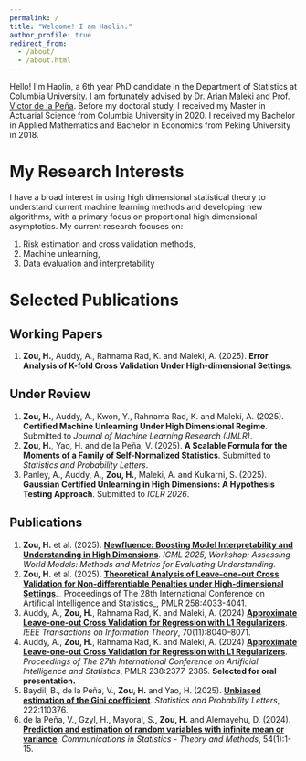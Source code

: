 ```yaml
---
permalink: /
title: "Welcome! I am Haolin."
author_profile: true
redirect_from: 
  - /about/
  - /about.html
---
```


Hello! I'm Haolin, a 6th year PhD candidate in the Department of Statistics at Columbia University. I am fortunately advised by Dr. [Arian Maleki](https://sites.google.com/site/malekiarian/?authuser=1) and Prof. [Victor de la Peña](https://www.columbia.edu/~vhd1/). Before my doctoral study, I received my Master in Actuarial Science from Columbia University in 2020. I received my Bachelor in Applied Mathematics and Bachelor in Economics from Peking University in 2018.

My Research Interests
======
I have a broad interest in using high dimensional statistical theory to understand current machine learning methods and developing new algorithms, with a primary focus on proportional high dimensional asymptotics. My current research focuses on:
1. Risk estimation and cross validation methods,
2. Machine unlearning,
3. Data evaluation and interpretability


Selected Publications
======

Working Papers
------
1. **Zou, H.**, Auddy, A., Rahnama Rad, K. and Maleki, A. (2025). **Error Analysis of K-fold Cross Validation Under High-dimensional Settings**.

Under Review
------
1. **Zou, H.**, Auddy, A., Kwon, Y., Rahnama Rad, K. and Maleki, A. (2025). **Certified Machine Unlearning Under High Dimensional Regime**. Submitted to _Journal of Machine Learning Research (JMLR)_.
2. **Zou, H.**, Yao, H. and de la Peña, V. (2025). **A Scalable Formula for the Moments of a Family of Self-Normalized Statistics**. Submitted to _Statistics and Probability Letters_.
3. Panley, A., Auddy, A., **Zou, H.**, Maleki, A. and Kulkarni, S. (2025). **Gaussian Certified Unlearning in High Dimensions: A Hypothesis Testing Approach**. Submitted to _ICLR 2026_.

Publications
------
1. **Zou, H.** et al. (2025). [**Newfluence: Boosting Model Interpretability and Understanding in High Dimensions**](https://openreview.net/pdf?id=AALFCxEucZ). _ICML 2025, Workshop: Assessing World Models: Methods and Metrics for Evaluating Understanding_.
2. **Zou, H.** et al. (2025). [**Theoretical Analysis of Leave-one-out Cross Validation for Non-differentiable Penalties under High-dimensional Settings**](https://proceedings.mlr.press/v258/zou25b.html)._ Proceedings of The 28th International Conference on Artificial Intelligence and Statistics_, PMLR 258:4033-4041.
3. Auddy, A., **Zou, H.**, Rahnama Rad, K. and Maleki, A. (2024) [**Approximate Leave-one-out Cross Validation for Regression with L1 Regularizers**](https://ieeexplore.ieee.org/stamp/stamp.jsp?arnumber=10648927). _IEEE Transactions on Information Theory_, 70(11):8040–8071.
4. Auddy, A., **Zou, H.**, Rahnama Rad, K. and Maleki, A. (2024) [**Approximate Leave-one-out Cross Validation for Regression with L1 Regularizers**](https://proceedings.mlr.press/v238/auddy24a). _Proceedings of The 27th International Conference on Artificial Intelligence and Statistics_, PMLR 238:2377-2385. **Selected for oral presentation.**
5. Baydil, B., de la Peña, V., **Zou, H.** and Yao, H. (2025). [**Unbiased estimation of the Gini coefficient**](https://www.sciencedirect.com/science/article/pii/S0167715225000215). _Statistics and Probability Letters_, 222:110376.
6. de la Peña, V., Gzyl, H., Mayoral, S., **Zou, H.** and Alemayehu, D. (2024). [**Prediction and estimation of random variables with infinite mean or variance**](https://www.researchgate.net/publication/377540116_Prediction_and_estimation_of_random_variables_with_infinite_mean_or_variance). _Communications in Statistics - Theory and Methods_, 54(1):1-15.


